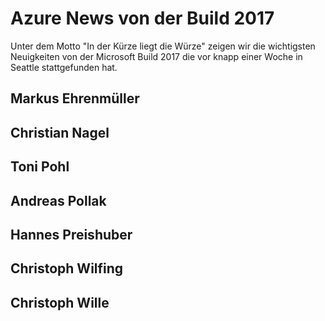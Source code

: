 # Azure News von der Build 2017

Unter dem Motto "In der Kürze liegt die Würze" zeigen wir die wichtigsten Neuigkeiten von der Microsoft Build 2017
 die vor knapp einer Woche in Seattle stattgefunden hat.


## Markus Ehrenmüller

## Christian Nagel

## Toni Pohl

## Andreas Pollak

## Hannes Preishuber

## Christoph Wilfing

## Christoph Wille

